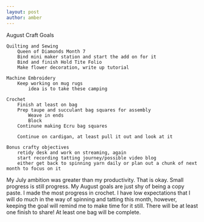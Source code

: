 ```yaml
---
layout: post
author: amber
---
```

August Craft Goals

    Quilting and Sewing
        Queen of Diamonds Month 7
        Bind mini maker station and start the add on for it
        Bind and finish Hold Tite Folio
        Make flower decoration, write up tutorial

    Machine Embroidery
        Keep working on mug rugs
            idea is to take these camping

    Crochet
        Finish at least on bag
        Prep taupe and succulant bag squares for assembly
            Weave in ends
            Block
        Continune making Ecru bag squares

        Continue on cardigan, at least pull it out and look at it

    Bonus crafty objectives
        retidy desk and work on streaming, again
        start recording tatting journey/possible video blog
        either get back to spinning yarn daily or plan out a chunk of next month to focus on it


My July ambition was greater than my productivity. That is okay. Small progress is still progress. My August goals are just shy of being a copy paste. I made the most progress in crochet. I have low expectations that I will do much in the way of spinning and tatting this month, however, keeping the goal will remind me to make time for it still. There will be at least one finish to share! At least one bag will be complete. 